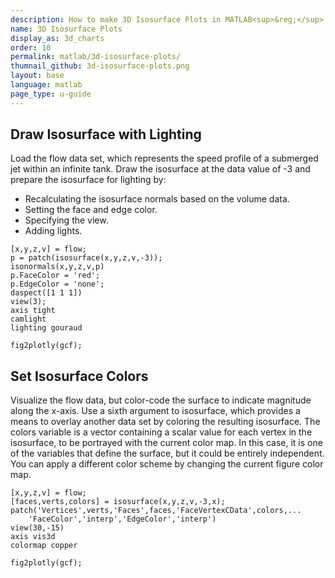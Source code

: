 ```yaml
---
description: How to make 3D Isosurface Plots in MATLAB<sup>&reg;</sup> with Plotly.
name: 3D Isosurface Plots
display_as: 3d_charts
order: 10
permalink: matlab/3d-isosurface-plots/
thumnail_github: 3d-isosurface-plots.png
layout: base
language: matlab
page_type: u-guide
---
```



## Draw Isosurface with Lighting

Load the flow data set, which represents the speed profile of a submerged jet within an infinite tank. Draw the isosurface at the data value of -3 and prepare the isosurface for lighting by:

* Recalculating the isosurface normals based on the volume data.
* Setting the face and edge color.
* Specifying the view.
* Adding lights.

```{matlab}
[x,y,z,v] = flow;
p = patch(isosurface(x,y,z,v,-3));
isonormals(x,y,z,v,p)
p.FaceColor = 'red';
p.EdgeColor = 'none';
daspect([1 1 1])
view(3); 
axis tight
camlight 
lighting gouraud

fig2plotly(gcf);
```

<!--------------------- EXAMPLE BREAK ------------------------->

## Set Isosurface Colors

Visualize the flow data, but color-code the surface to indicate magnitude along the x-axis. Use a sixth argument to isosurface, which provides a means to overlay another data set by coloring the resulting isosurface. The colors variable is a vector containing a scalar value for each vertex in the isosurface, to be portrayed with the current color map. In this case, it is one of the variables that define the surface, but it could be entirely independent. You can apply a different color scheme by changing the current figure color map.

```{matlab}
[x,y,z,v] = flow; 
[faces,verts,colors] = isosurface(x,y,z,v,-3,x); 
patch('Vertices',verts,'Faces',faces,'FaceVertexCData',colors,...
    'FaceColor','interp','EdgeColor','interp')
view(30,-15)
axis vis3d
colormap copper

fig2plotly(gcf);
```


<!--------------------- EXAMPLE BREAK ------------------------->